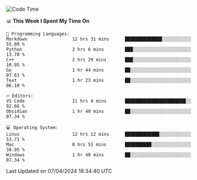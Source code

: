 
<!--START_SECTION:waka-->
![Code Time](http://img.shields.io/badge/Code%20Time-1%2C764%20hrs%203%20mins-blue)

📊 **This Week I Spent My Time On** 

```text
💬 Programming Languages: 
Markdown                 12 hrs 31 mins      ██████████████░░░░░░░░░░░   55.09 % 
Python                   3 hrs 6 mins        ███░░░░░░░░░░░░░░░░░░░░░░   13.70 % 
C++                      2 hrs 29 mins       ███░░░░░░░░░░░░░░░░░░░░░░   10.95 % 
Go                       1 hr 44 mins        ██░░░░░░░░░░░░░░░░░░░░░░░   07.63 % 
Text                     1 hr 23 mins        ██░░░░░░░░░░░░░░░░░░░░░░░   06.10 % 

🔥 Editors: 
VS Code                  21 hrs 4 mins       ███████████████████████░░   92.66 % 
Obsidian                 1 hr 40 mins        ██░░░░░░░░░░░░░░░░░░░░░░░   07.34 % 

💻 Operating System: 
Linux                    12 hrs 12 mins      █████████████░░░░░░░░░░░░   53.71 % 
Mac                      8 hrs 51 mins       ██████████░░░░░░░░░░░░░░░   38.95 % 
Windows                  1 hr 40 mins        ██░░░░░░░░░░░░░░░░░░░░░░░   07.34 % 
```


 Last Updated on 07/04/2024 18:34:40 UTC
<!--END_SECTION:waka-->

